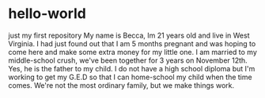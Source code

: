 # hello-world
just my first repository
My name is Becca, Im 21 years old and live in West Virginia. I had just found out that I am 5 months pregnant and was hoping to come here and make some extra money for my little one. I am married to my middle-school crush, we've been together for 3 years on November 12th. Yes, he is the father to my child. I do not have a high school diploma but I'm working to get my G.E.D so that I can home-school my child when the time comes. We're not the most ordinary family, but we make things work. 
